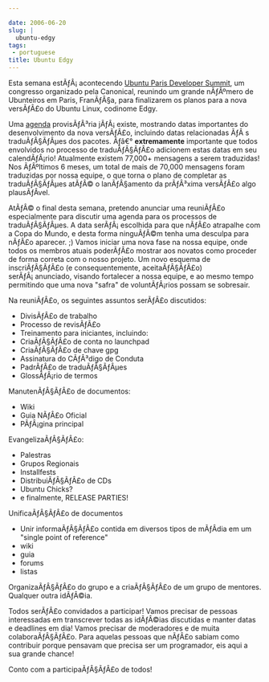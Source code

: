 ```yaml
---

date: 2006-06-20
slug: |
  ubuntu-edgy
tags:
 - portuguese
title: Ubuntu Edgy
---
```


Esta semana estÃƒÂ¡ acontecendo [Ubuntu Paris Developer
Summit](https://launchpad.net/sprints/uds-paris/), um congresso
organizado pela Canonical, reunindo um grande nÃƒÂºmero de Ubunteiros em
Paris, FranÃƒÂ§a, para finalizarem os planos para a nova versÃƒÂ£o do
Ubuntu Linux, codinome Edgy.

Uma [agenda](https://wiki.ubuntu.com/EdgyReleaseSchedule) provisÃƒÂ³ria
jÃƒÂ¡ existe, mostrando datas importantes do desenvolvimento da nova
versÃƒÂ£o, incluindo datas relacionadas ÃƒÂ s traduÃƒÂ§ÃƒÂµes dos
pacotes. Ãƒâ€° **extremamente** importante que todos envolvidos no
processo de traduÃƒÂ§ÃƒÂ£o adicionem estas datas em seu calendÃƒÂ¡rio!
Atualmente existem 77,000+ mensagens a serem traduzidas! Nos ÃƒÂºltimos
6 meses, um total de mais de 70,000 mensagens foram traduzidas por nossa
equipe, o que torna o plano de completar as traduÃƒÂ§ÃƒÂµes atÃƒÂ© o
lanÃƒÂ§amento da prÃƒÂ³xima versÃƒÂ£o algo plausÃƒÂ­vel.

AtÃƒÂ© o final desta semana, pretendo anunciar uma reuniÃƒÂ£o
especialmente para discutir uma agenda para os processos de
traduÃƒÂ§ÃƒÂµes. A data serÃƒÂ¡ escolhida para que nÃƒÂ£o atrapalhe com
a Copa do Mundo, e desta forma ninguÃƒÂ©m tenha uma desculpa para nÃƒÂ£o
aparecer. ;) Vamos iniciar uma nova fase na nossa equipe, onde todos os
membros atuais poderÃƒÂ£o mostrar aos novatos como proceder de forma
correta com o nosso projeto. Um novo esquema de inscriÃƒÂ§ÃƒÂ£o (e
consequentemente, aceitaÃƒÂ§ÃƒÂ£o) serÃƒÂ¡ anunciado, visando fortalecer
a nossa equipe, e ao mesmo tempo permitindo que uma nova "safra" de
voluntÃƒÂ¡rios possam se sobresair.

Na reuniÃƒÂ£o, os seguintes assuntos serÃƒÂ£o discutidos:

-   DivisÃƒÂ£o de trabalho
-   Processo de revisÃƒÂ£o
-   Treinamento para iniciantes, incluindo:
-   CriaÃƒÂ§ÃƒÂ£o de conta no launchpad
-   CriaÃƒÂ§ÃƒÂ£o de chave gpg
-   Assinatura do CÃƒÂ³digo de Conduta
-   PadrÃƒÂ£o de traduÃƒÂ§ÃƒÂµes
-   GlossÃƒÂ¡rio de termos


ManutenÃƒÂ§ÃƒÂ£o de documentos:

-   Wiki
-   Guia NÃƒÂ£o Oficial
-   PÃƒÂ¡gina principal


EvangelizaÃƒÂ§ÃƒÂ£o:

-   Palestras
-   Grupos Regionais
-   Installfests
-   DistribuiÃƒÂ§ÃƒÂ£o de CDs
-   Ubuntu Chicks?
-   e finalmente, RELEASE PARTIES!


UnificaÃƒÂ§ÃƒÂ£o de documentos

-   Unir informaÃƒÂ§ÃƒÂ£o contida em diversos tipos de mÃƒÂ­dia em um
    "single point of reference"
-   wiki
-   guia
-   forums
-   listas


OrganizaÃƒÂ§ÃƒÂ£o do grupo e a criaÃƒÂ§ÃƒÂ£o de um grupo de mentores.
Qualquer outra idÃƒÂ©ia.

Todos serÃƒÂ£o convidados a participar! Vamos precisar de pessoas
interessadas em transcrever todas as idÃƒÂ©ias discutidas e manter datas
e deadlines em dia! Vamos precisar de moderadores e de muita
colaboraÃƒÂ§ÃƒÂ£o. Para aquelas pessoas que nÃƒÂ£o sabiam como
contribuir porque pensavam que precisa ser um programador, eis aqui a
sua grande chance!

Conto com a participaÃƒÂ§ÃƒÂ£o de todos!
